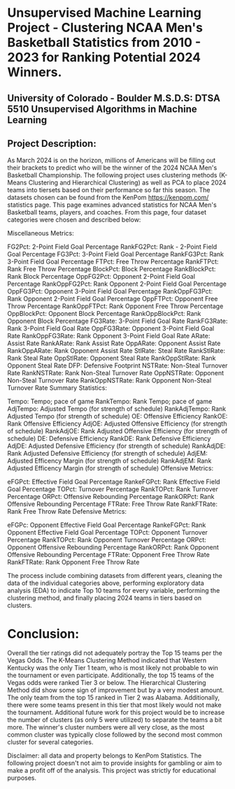 # Unsupervised Machine Learning Project - Clustering NCAA Men's Basketball Statistics from 2010 - 2023 for Ranking Potential 2024 Winners.
## University of Colorado - Boulder M.S.D.S: DTSA 5510 Unsupervised Algorithms in Machine Learning
## Project Description:

As March 2024 is on the horizon, millions of Americans will be filling out their brackets to predict who will be the winner of the 2024 NCAA Men's Basketball Championship. The following project uses clustering methods (K-Means Clustering and Hierarchical Clustering) as well as PCA to place 2024 teams into tiersets based on their performance so far this season. The datasets chosen can be found from the KenPom https://kenpom.com/ statistics page. This page examines advanced statistics for NCAA Men's Basketball teams, players, and coaches. From this page, four dataset categories were chosen and described below:

Miscellaneous Metrics:

FG2Pct: 2-Point Field Goal Percentage
RankFG2Pct: Rank - 2-Point Field Goal Percentage
FG3Pct: 3-Point Field Goal Percentage
RankFG3Pct: Rank 3-Point Field Goal Percentage
FTPct: Free Throw Percentage
RankFTPct: Rank Free Throw Percentage
BlockPct: Block Percentage
RankBlockPct: Rank Block Percentage
OppFG2Pct: Opponent 2-Point Field Goal Percentage
RankOppFG2Pct: Rank Opponent 2-Point Field Goal Percentage
OppFG3Pct: Opponent 3-Point Field Goal Percentage
RankOppFG3Pct: Rank Opponent 2-Point Field Goal Percentage
OppFTPct: Opponent Free Throw Percentage
RankOppFTPct: Rank Opponent Free Throw Percentage
OppBlockPct: Opponent Block Percentage
RankOppBlockPct: Rank Opponent Block Percentage
FG3Rate: 3-Point Field Goal Rate
RankFG3Rate: Rank 3-Point Field Goal Rate
OppFG3Rate: Opponent 3-Point Field Goal Rate
RankOppFG3Rate: Rank Opponent 3-Point Field Goal Rate
ARate: Assist Rate
RankARate: Rank Assist Rate
OppARate: Opponent Assist Rate
RankOppARate: Rank Opponent Assist Rate
StlRate: Steal Rate
RankStlRate: Rank Steal Rate
OppStlRate: Opponent Steal Rate
RankOppStlRate: Rank Opponent Steal Rate
DFP: Defensive Footprint
NSTRate: Non-Steal Turnover Rate
RankNSTRate: Rank Non-Steal Turnover Rate
OppNSTRate: Opponent Non-Steal Turnover Rate
RankOppNSTRate: Rank Opponent Non-Steal Turnover Rate
Summary Statistics:

Tempo: Tempo; pace of game
RankTempo: Rank Tempo; pace of game
AdjTempo: Adjusted Tempo (for strength of schedule)
RankAdjTempo: Rank Adjusted Tempo (for strength of schedule)
OE: Offensive Efficiency
RankOE: Rank Offensive Efficiency
AdjOE: Adjusted Offensive Efficiency (for strength of schedule)
RankAdjOE: Rank Adjusted Offensive Efficiency (for strength of schedule)
DE: Defensive Efficiency
RankDE: Rank Defensive Efficiency
AdjDE: Adjusted Defensive Efficiency (for strength of schedule)
RankAdjDE: Rank Adjusted Defensive Efficiency (for strength of schedule)
AdjEM: Adjusted Efficency Margin (for strength of schedule)
RankAdjEM: Rank Adjusted Efficency Margin (for strength of schedule)
Offensive Metrics:

eFGPct: Effective Field Goal Percentage
RankeFGPct: Rank Effective Field Goal Percentage
TOPct: Turnover Percentage
RankTOPct: Rank Turnover Percentage
ORPct: Offensive Rebounding Percentage
RankORPct: Rank Offensive Rebounding Percentage
FTRate: Free Throw Rate
RankFTRate: Rank Free Throw Rate
Defensive Metrics:

eFGPc: Opponent Effective Field Goal Percentage
RankeFGPct: Rank Opponent Effective Field Goal Percentage
TOPct: Opponent Turnover Percentage
RankTOPct: Rank Opponent Turnover Percentage
ORPct: Opponent Offensive Rebounding Percentage
RankORPct: Rank Opponent Offensive Rebounding Percentage
FTRate: Opponent Free Throw Rate
RankFTRate: Rank Opponent Free Throw Rate

The process include combining datasets from different years, cleaning the data of the individual categories above, performing exploratory data analysis (EDA) to indicate Top 10 teams for every variable, performing the clustering method, and finally placing 2024 teams in tiers based on clusters.

# Conclusion:
Overall the tier ratings did not adequately portray the Top 15 teams per the Vegas Odds. The K-Means Clustering Method indicated that Western Kentucky was the only Tier 1 team, who is most likely not probable to win the tournament or even participate. Additionally, the top 15 teams of the Vegas odds were ranked Tier 3 or below. The Hierarchical Clustering Method did show some sign of improvement but by a very modest amount. The only team from the top 15 ranked in Tier 2 was Alabama. Additionally, there were some teams present in this tier that most likely would not make the tournament. Additional future work for this project would be to increase the number of clusters (as only 5 were utilized) to separate the teams a bit more. The winner's cluster numbers were all very close, as the most common cluster was typically close followed by the second most common cluster for several categories. 

Disclaimer: all data and property belongs to KenPom Statistics. The following project doesn't not aim to provide insights for gambling or aim to make a profit off of the analysis. This project was strictly for educational purposes.

